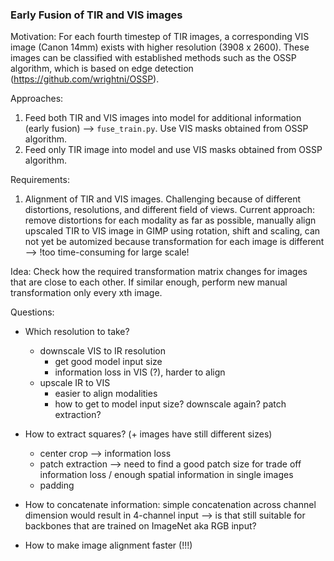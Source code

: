 ### Early Fusion of TIR and VIS images

Motivation:
For each fourth timestep of TIR images, a corresponding VIS image (Canon 14mm) exists with higher resolution (3908 x 2600). These images can be classified with established methods such as the OSSP algorithm, which is based on edge detection (https://github.com/wrightni/OSSP).

Approaches:
1) Feed both TIR and VIS images into model for additional information (early fusion) --> ```fuse_train.py```. Use VIS masks obtained from OSSP algorithm.
2) Feed only TIR image into model and use VIS masks obtained from OSSP algorithm.

Requirements:
1) Alignment of TIR and VIS images. Challenging because of different distortions, resolutions, and different field of views. Current approach: remove distortions for each modality as far as possible, manually align upscaled TIR to VIS image in GIMP using rotation, shift and scaling, can not yet be automized because transformation for each image is different --> !too time-consuming for large scale!

Idea:
Check how the required transformation matrix changes for images that are close to each other. If similar enough, perform new manual transformation only every xth image.


Questions:

- Which resolution to take?
    - downscale VIS to IR resolution
        + get good model input size
        - information loss in VIS (?), harder to align
    - upscale IR to VIS
        + easier to align modalities
        - how to get to model input size? downscale again? patch extraction?

- How to extract squares? (+ images have still different sizes)
    - center crop --> information loss
    - patch extraction --> need to find a good patch size for trade off information loss / enough spatial information in single images
    - padding

- How to concatenate information: simple concatenation across channel dimension would result in 4-channel input --> is that still suitable for backbones that are trained on ImageNet aka RGB input?

- How to make image alignment faster (!!!)